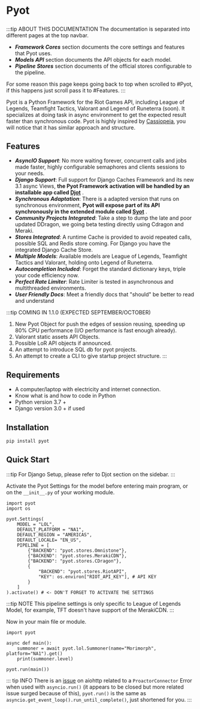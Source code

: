 # Pyot
##### <Badge text="Beta Testing" vertical="middle"/> [<Badge text="MIT Licensed" type="warning" vertical="middle"/>](https://github.com/paaksing/pyot/blob/master/LICENSE)

:::tip ABOUT THIS DOCUMENTATION
The documentation is separated into different pages at the top navbar.
- **_Framework Cores_** section documents the core settings and features that Pyot uses.
- **_Models API_** section documents the API objects for each model.
- **_Pipeline Stores_** section documents of the official stores configurable to the pipeline.

For some reason this page keeps going back to top when scrolled to #Pyot, if this happens just scroll pass it to #Features.
:::

Pyot is a Python Framework for the Riot Games API, including League of Legends, Teamfight Tactics, Valorant and Legend of Runeterra (soon). It specializes at doing task in async environment to get the expected result faster than synchronous code. Pyot is highly inspired by [Cassiopeia](https://github.com/meraki-analytics/cassiopeia), you will notice that it has similar approach and structure.

## Features

- **_AsyncIO Support_**: No more waiting forever, concurrent calls and jobs made faster, highly configurable semaphores and clients sessions to your needs.
- **_Django Support_**: Full support for Django Caches Framework and its new 3.1 async Views, **the Pyot Framework activation will be handled by an installable app called [Djot](djot.html)** <Badge text="installed by default" vertical="middle"/>.
- **_Synchronous Adaptation_**: There is a adapted version that runs on synchronous environment, **Pyot will expose part of its API synchronously in the extended module called [Syot](syot.html)** <Badge text="installed by default" vertical="middle"/>.
- **_Community Projects Integrated_**: Take a step to dump the late and poor updated DDragon, we going beta testing directly using Cdragon and Meraki.
- **_Stores Integrated_**: A runtime Cache is provided to avoid repeated calls, possible SQL and Redis store coming. For Django you have the integrated Django Cache Store.
- **_Multiple Models_**: Available models are League of Legends, Teamfight Tactics and Valorant, holding onto Legend of Runeterra.
- **_Autocompletion Included_**: Forget the standard dictionary keys, triple your code efficiency now.
- **_Perfect Rate Limiter_**: Rate Limiter is tested in asynchronous and multithreaded environments.
- **_User Friendly Docs_**: Meet a friendly docs that "should" be better to read and understand

:::tip COMING IN 1.1.0 (EXPECTED SEPTEMBER/OCTOBER)
1. New Pyot Object for push the edges of session reusing, speeding up 80% CPU performance (I/O performance is fast enough already).
2. Valorant static assets API Objects.
3. Possible LoR API objects if announced.
4. An attempt to introduce SQL db for pyot projects.
5. An attempt to create a CLI to give startup project structure.
:::

## Requirements

- A computer/laptop with electricity and internet connection.
- Know what is and how to code in Python
- Python version 3.7 +
- Django version 3.0 + if used

## Installation

```python
pip install pyot
```

## Quick Start

:::tip
For Django Setup, please refer to Djot section on the sidebar.
:::

Activate the Pyot Settings for the model before entering main program, or on the `__init__.py` of your working module.

```python{15,18}
import pyot
import os

pyot.Settings(
    MODEL = "LOL",
    DEFAULT_PLATFORM = "NA1",
    DEFAULT_REGION = "AMERICAS",
    DEFAULT_LOCALE= "EN_US",
    PIPELINE = [
        {"BACKEND": "pyot.stores.Omnistone"},
        {"BACKEND": "pyot.stores.MerakiCDN"},
        {"BACKEND": "pyot.stores.CDragon"},
        {
            "BACKEND": "pyot.stores.RiotAPI",
            "KEY": os.environ["RIOT_API_KEY"], # API KEY
        }
    ]
).activate() # <- DON'T FORGET TO ACTIVATE THE SETTINGS
```
:::tip NOTE
This pipeline settings is only specific to League of Legends Model, for example, TFT doesn't have support of the MerakiCDN.
:::

Now in your main file or module.

```python{4}
import pyot

async def main():
    summoner = await pyot.lol.Summoner(name="Morimorph", platform="NA1").get()
    print(summoner.level)

pyot.run(main())
```
::: tip INFO
There is an [issue](https://github.com/aio-libs/aiohttp/issues/4324) on aiohttp related to a `ProactorConnector` Error when used with `asyncio.run()` (it appears to be closed but more related issue surged because of this), `pyot.run()` is the same as `asyncio.get_event_loop().run_until_complete()`, just shortened for you.
:::
